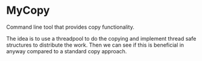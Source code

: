 # MyCopy
Command line tool that provides copy functionality.

The idea is to use a threadpool to do the copying and implement thread safe structures to distribute the work. Then we can see if this is beneficial in anyway compared to a standard copy approach.
